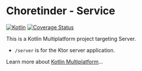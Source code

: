 # Choretinder - Service

[![Kotlin](https://img.shields.io/badge/kotlin-2.0.20-blue.svg?logo=kotlin)](http://kotlinlang.org)
[![Coverage Status](https://coveralls.io/repos/github/Choretinder/chore-service/badge.svg?branch=main)](https://coveralls.io/github/Choretinder/chore-service?branch=main)

This is a Kotlin Multiplatform project targeting Server.

* `/server` is for the Ktor server application.

Learn more about [Kotlin Multiplatform](https://www.jetbrains.com/help/kotlin-multiplatform-dev/get-started.html)…